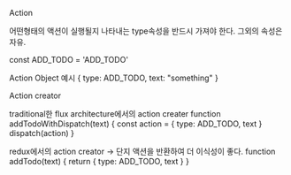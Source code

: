 Action

어떤형태의 액션이 실행될지 나타내는 type속성을 반드시 가져야 한다. 그외의 속성은 자유.

const ADD_TODO = 'ADD_TODO'

Action Object 예시
{
    type: ADD_TODO,
    text: "something"
}

Action creator  

traditional한 flux architecture에서의 action creater
function addTodoWithDispatch(text) {
  const action = {
    type: ADD_TODO,
    text
  }
  dispatch(action)
}

redux에서의 action creator   -> 단지 액션을 반환하여 더 이식성이 좋다.
function addTodo(text) {
  return {
    type: ADD_TODO,
    text
  }
}